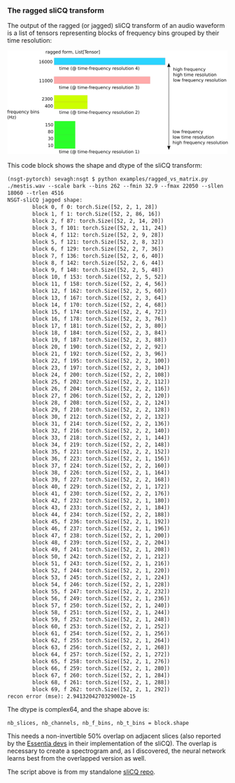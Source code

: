 ### The ragged sliCQ transform

The output of the ragged (or jagged) sliCQ transform of an audio waveform is a list of tensors representing blocks of frequency bins grouped by their time resolution:

<img src="./slicq_shape.png" width=768px/>

This code block shows the shape and dtype of the sliCQ transform:

```
(nsgt-pytorch) sevagh:nsgt $ python examples/ragged_vs_matrix.py ./mestis.wav --scale bark --bins 262 --fmin 32.9 --fmax 22050 --sllen 18060 --trlen 4516
NSGT-sliCQ jagged shape:
        block 0, f 0: torch.Size([52, 2, 1, 28])
        block 1, f 1: torch.Size([52, 2, 86, 16])
        block 2, f 87: torch.Size([52, 2, 14, 20])
        block 3, f 101: torch.Size([52, 2, 11, 24])
        block 4, f 112: torch.Size([52, 2, 9, 28])
        block 5, f 121: torch.Size([52, 2, 8, 32])
        block 6, f 129: torch.Size([52, 2, 7, 36])
        block 7, f 136: torch.Size([52, 2, 6, 40])
        block 8, f 142: torch.Size([52, 2, 6, 44])
        block 9, f 148: torch.Size([52, 2, 5, 48])
        block 10, f 153: torch.Size([52, 2, 5, 52])
        block 11, f 158: torch.Size([52, 2, 4, 56])
        block 12, f 162: torch.Size([52, 2, 5, 60])
        block 13, f 167: torch.Size([52, 2, 3, 64])
        block 14, f 170: torch.Size([52, 2, 4, 68])
        block 15, f 174: torch.Size([52, 2, 4, 72])
        block 16, f 178: torch.Size([52, 2, 3, 76])
        block 17, f 181: torch.Size([52, 2, 3, 80])
        block 18, f 184: torch.Size([52, 2, 3, 84])
        block 19, f 187: torch.Size([52, 2, 3, 88])
        block 20, f 190: torch.Size([52, 2, 2, 92])
        block 21, f 192: torch.Size([52, 2, 3, 96])
        block 22, f 195: torch.Size([52, 2, 2, 100])
        block 23, f 197: torch.Size([52, 2, 3, 104])
        block 24, f 200: torch.Size([52, 2, 2, 108])
        block 25, f 202: torch.Size([52, 2, 2, 112])
        block 26, f 204: torch.Size([52, 2, 2, 116])
        block 27, f 206: torch.Size([52, 2, 2, 120])
        block 28, f 208: torch.Size([52, 2, 2, 124])
        block 29, f 210: torch.Size([52, 2, 2, 128])
        block 30, f 212: torch.Size([52, 2, 2, 132])
        block 31, f 214: torch.Size([52, 2, 2, 136])
        block 32, f 216: torch.Size([52, 2, 2, 140])
        block 33, f 218: torch.Size([52, 2, 1, 144])
        block 34, f 219: torch.Size([52, 2, 2, 148])
        block 35, f 221: torch.Size([52, 2, 2, 152])
        block 36, f 223: torch.Size([52, 2, 1, 156])
        block 37, f 224: torch.Size([52, 2, 2, 160])
        block 38, f 226: torch.Size([52, 2, 1, 164])
        block 39, f 227: torch.Size([52, 2, 2, 168])
        block 40, f 229: torch.Size([52, 2, 1, 172])
        block 41, f 230: torch.Size([52, 2, 2, 176])
        block 42, f 232: torch.Size([52, 2, 1, 180])
        block 43, f 233: torch.Size([52, 2, 1, 184])
        block 44, f 234: torch.Size([52, 2, 2, 188])
        block 45, f 236: torch.Size([52, 2, 1, 192])
        block 46, f 237: torch.Size([52, 2, 1, 196])
        block 47, f 238: torch.Size([52, 2, 1, 200])
        block 48, f 239: torch.Size([52, 2, 2, 204])
        block 49, f 241: torch.Size([52, 2, 1, 208])
        block 50, f 242: torch.Size([52, 2, 1, 212])
        block 51, f 243: torch.Size([52, 2, 1, 216])
        block 52, f 244: torch.Size([52, 2, 1, 220])
        block 53, f 245: torch.Size([52, 2, 1, 224])
        block 54, f 246: torch.Size([52, 2, 1, 228])
        block 55, f 247: torch.Size([52, 2, 2, 232])
        block 56, f 249: torch.Size([52, 2, 1, 236])
        block 57, f 250: torch.Size([52, 2, 1, 240])
        block 58, f 251: torch.Size([52, 2, 1, 244])
        block 59, f 252: torch.Size([52, 2, 1, 248])
        block 60, f 253: torch.Size([52, 2, 1, 252])
        block 61, f 254: torch.Size([52, 2, 1, 256])
        block 62, f 255: torch.Size([52, 2, 1, 264])
        block 63, f 256: torch.Size([52, 2, 1, 268])
        block 64, f 257: torch.Size([52, 2, 1, 272])
        block 65, f 258: torch.Size([52, 2, 1, 276])
        block 66, f 259: torch.Size([52, 2, 1, 280])
        block 67, f 260: torch.Size([52, 2, 1, 284])
        block 68, f 261: torch.Size([52, 2, 1, 288])
        block 69, f 262: torch.Size([52, 2, 1, 292])
recon error (mse): 2.9413204270329002e-15
```

The dtype is complex64, and the shape above is:
```
nb_slices, nb_channels, nb_f_bins, nb_t_bins = block.shape
```

This needs a non-invertible 50% overlap on adjacent slices (also reported by the [Essentia devs](https://mtg.github.io/essentia-labs/news/2019/02/07/invertible-constant-q/) in their implementation of the sliCQ). The overlap is necessary to create a spectrogram and, as I discovered, the neural network learns best from the overlapped version as well.

The script above is from my standalone [sliCQ repo](https://github.com/sevagh/sliCQ-pytorch).
